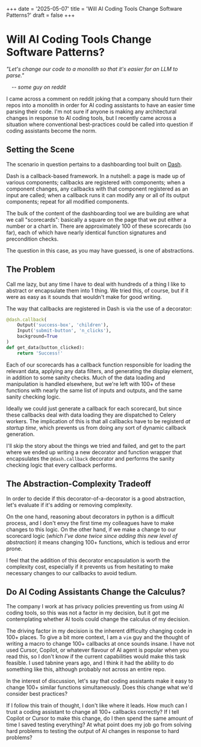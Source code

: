 +++
date = '2025-05-07'
title = 'Will AI Coding Tools Change Software Patterns?'
draft = false
+++

# Will AI Coding Tools Change Software Patterns?

_"Let's change our code to a monolith so that it's easier for an LLM to parse."_

_&emsp;-- some guy on reddit_

I came across a comment on reddit joking that a company should turn their repos into a monolith in order for AI coding assistants to have
an easier time parsing their code.
I'm not sure if anyone is making any architectural changes in response to AI coding tools, 
but I recently came across a situation where conventional best-practices could be called into question if coding assistants become the norm.

## Setting the Scene

The scenario in question pertains to a dashboarding tool built on [Dash](https://dash.plotly.com/).

Dash is a callback-based framework. In a nutshell: 
a page is made up of various components;
callbacks are registered with components;
when a component changes, any callbacks with that component registered as an input are called;
when a callback runs it can modify any or all of its output components;
repeat for all modified components.

The bulk of the content of the dashboarding tool we are building are what we call "scorecards": basically a square on the page that we put either a number or a chart in.
There are approximately 100 of these scorecards (so far), each of which have nearly identical function signatures and precondition checks.

The question in this case, as you may have guessed, is one of abstractions.

## The Problem

Call me lazy, but any time I have to deal with hundreds of a thing I like to abstract or encapsulate them into 1 thing. 
We tried this, of course, but if it were as easy as it sounds that wouldn't make for good writing.

The way that callbacks are registered in Dash is via the use of a decorator:
```python
@dash.callback(
    Output('success-box', 'children'),
    Input('submit-button', 'n_clicks'),
    background=True
)
def get_data(button_clicked):
    return 'Success!'
```

Each of our scorecards has a callback function responsible for loading the relevant data, applying any data filters, and generating the display element, in addition to some sanity checks.
Much of the data loading and manipulation is handled elsewhere, but we're left with 100+ of these functions with nearly the same list of inputs and outputs, and the same sanity checking logic. 

Ideally we could just generate a callback for each scorecard, but since these callbacks deal with data loading they are dispatched to Celery workers.
The implication of this is that all callbacks have to be registerd _at startup time_, which prevents us from doing any sort of dynamic callback generation.

I'll skip the story about the things we tried and failed, and get to the part where we ended up writing a new decorator and function wrapper that encapsulates
the `@dash.callback` decorator and performs the sanity checking logic that every callback performs.


## The Abstraction-Complexity Tradeoff

In order to decide if this decorator-of-a-decorator is a good abstraction, let's evaluate if it's adding or removing complexity. 

On the one hand, reasoning about decorators in python is a difficult process, and I don't envy the first time my colleagues have to make changes to this logic. 
On the other hand, if we make a change to our scorecard logic (_which I've done twice since adding this new level of abstraction_) it means changing 100+ functions, which is tedious and error prone.

I feel that the addition of this decorator encapsulation is worth the complexity cost, especially if it prevents us from hesitating to make necessary changes to our callbacks to avoid tedium.

## Do AI Coding Assistants Change the Calculus?

The company I work at has privacy policies preventing us from using AI coding tools, so this was not a factor in my decision, but it got me contemplating whether AI tools could change the calculus of my decision.

The driving factor in my decision is the inherent difficulty changing code in 100+ places. 
To give a bit more context, I am a `vim` guy and the thought of writing a macro to change 100+ callbacks at once sounds insane. 
I have not used Cursor, Copilot, or whatever flavour of AI agent is popular when you read this, so I don't know if the current capabilities would make this task feasible. 
I used tabnine years ago, and I think it had the ability to do something like this, although probably not across an entire repo. 

In the interest of discussion, let's say that coding assistants make it easy to change 100+ similar functions simultaneously. 
Does this change what we'd consider best practices? 

If I follow this train of thought, I don't like where it leads. 
How much can I trust a coding assistant to change all 100+ callbacks correctly? 
If I tell Copilot or Cursor to make this change, do I then spend the same amount of time I saved testing everything? 
At what point does my job go from solving hard problems to testing the output of AI changes in response to hard problems? 

